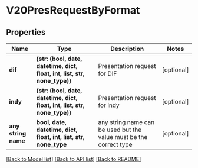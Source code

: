# V20PresRequestByFormat


## Properties
Name | Type | Description | Notes
------------ | ------------- | ------------- | -------------
**dif** | **{str: (bool, date, datetime, dict, float, int, list, str, none_type)}** | Presentation request for DIF | [optional] 
**indy** | **{str: (bool, date, datetime, dict, float, int, list, str, none_type)}** | Presentation request for indy | [optional] 
**any string name** | **bool, date, datetime, dict, float, int, list, str, none_type** | any string name can be used but the value must be the correct type | [optional]

[[Back to Model list]](../README.md#documentation-for-models) [[Back to API list]](../README.md#documentation-for-api-endpoints) [[Back to README]](../README.md)


